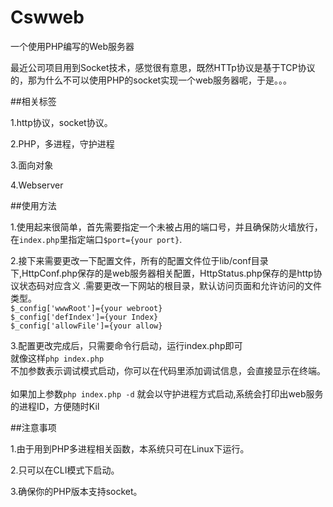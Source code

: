 # Cswweb
一个使用PHP编写的Web服务器

 最近公司项目用到Socket技术，感觉很有意思，既然HTTp协议是基于TCP协议的，那为什么不可以使用PHP的socket实现一个web服务器呢，于是。。。
 
##相关标签

 1.http协议，socket协议。
 
 2.PHP，多进程，守护进程
 
 3.面向对象
 
 4.Webserver
 
 
##使用方法

  1.使用起来很简单，首先需要指定一个未被占用的端口号，并且确保防火墙放行，在`index.php`里指定端口`$port={your port}`.
  
  2.接下来需要更改一下配置文件，所有的配置文件位于lib/conf目录下,HttpConf.php保存的是web服务器相关配置，HttpStatus.php保存的是http协议状态码对应含义
  .需要更改一下网站的根目录，默认访问页面和允许访问的文件类型。<br>
  `$_config['wwwRoot']={your webroot}`<br>
  `$_config['defIndex']={your Index}`<br>
  `$_config['allowFile']={your allow}`<br>
  
  3.配置更改完成后，只需要命令行启动，运行index.php即可<br>
  就像这样`php index.php`<br> 不加参数表示调试模式启动，你可以在代码里添加调试信息，会直接显示在终端。<br>
  <br>
  如果加上参数`php index.php -d` 就会以守护进程方式启动,系统会打印出web服务的进程ID，方便随时Kil
  <br>
  
##注意事项
  
  1.由于用到PHP多进程相关函数，本系统只可在Linux下运行。
  
  2.只可以在CLI模式下启动。
  
  3.确保你的PHP版本支持socket。
 
  

